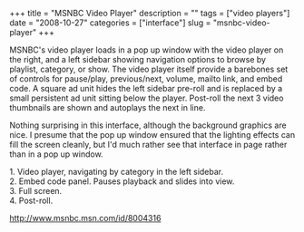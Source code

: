 +++
title = "MSNBC Video Player"
description = ""
tags = ["video players"]
date = "2008-10-27"
categories = ["interface"]
slug = "msnbc-video-player"
+++


<p>MSNBC's video player loads in a pop up window with the video player on the right, and a left sidebar showing navigation options to browse by playlist, category, or show. The video player itself provide a barebones set of controls for pause/play, previous/next, volume, mailto link, and embed code. A square ad unit hides the left sidebar pre-roll and is replaced by a small persistent ad unit sitting below the player. Post-roll the next 3 video thumbnails are shown and autoplays the next in line.</p>
<p>Nothing surprising in this interface, although the background graphics are nice. I presume that the pop up window ensured that the lighting effects can fill the screen cleanly, but I'd much rather see that interface in page rather than in a pop up window.</p>
<div id="screens-full" class="clear"><div class="caption">1. Video player, navigating by category in the left sidebar.</div><div class="fullimg clear"><a href="//konigi.com/media/interface/msnbc-video-player-1.png" class="group" rel="group" title="1. Video player, navigating by category in the left sidebar."><img src="//konigi.com/media/interface/msnbc-video-player-1.png" alt="" class="img-responsive"></a></div></div><div id="screens-full" class="clear"><div class="caption">2. Embed code panel. Pauses playback and slides into view.</div><div class="fullimg clear"><a href="//konigi.com/media/interface/msnbc-video-player-2.png" class="group" rel="group" title="2. Embed code panel. Pauses playback and slides into view."><img src="//konigi.com/media/interface/msnbc-video-player-2.png" alt="" class="img-responsive"></a></div></div><div id="screens-full" class="clear"><div class="caption">3. Full screen.</div><div class="fullimg clear"><a href="//konigi.com/media/interface/msnbc-video-player-3.png" class="group" rel="group" title="3. Full screen."><img src="//konigi.com/media/interface/msnbc-video-player-3.png" alt="" class="img-responsive"></a></div></div><div id="screens-full" class="clear"><div class="caption">4. Post-roll.</div><div class="fullimg clear"><a href="//konigi.com/media/interface/msnbc-video-player-4.png" class="group" rel="group" title="4. Post-roll."><img src="//konigi.com/media/interface/msnbc-video-player-4.png" alt="" class="img-responsive"></a></div></div>        
<p><a href="http://www.msnbc.msn.com/id/8004316">http://www.msnbc.msn.com/id/8004316</a></p>

